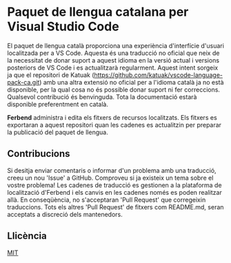 # Paquet de llengua catalana per Visual Studio Code
El paquet de llengua català proporciona una experiència d'interfície d'usuari localitzada per a VS Code. Aquesta és una traducció no oficial que neix de la necessitat de donar suport a aquest idioma en la versió actual i versions posteriors de VS Code i es actualitzarà regularment.
Aquest intent sorgeix ja que el repositori de Katuak (https://github.com/katuak/vscode-language-pack-ca.git) amb una altra extensió no oficial per a l'idioma català ja no està disponible, per la qual cosa no és possible donar suport ni fer correccions. Qualsevol contribució és benvinguda. Tota la documentació estarà disponible preferentment en català.

**Ferbend** administra i edita els fitxers de recursos localitzats. Els fitxers es exportaran a aquest repositori quan les cadenes es actualitzin per preparar la publicació del paquet de llengua.

## Contribucions
Si desitja enviar comentaris o informar d'un problema amb una traducció, creeu un nou 'Issue' a GitHub. Comproveu si ja existeix un tema sobre el vostre problema! Les cadenes de traducció es gestionen a la plataforma de localització d'Ferbend i els canvis en les cadenes només es poden realitzar allà. En conseqüència, no s'acceptaran 'Pull Request' que corregeixin traduccions. Tots els altres 'Pull Request' de fitxers com README.md, seran acceptats a discreció dels mantenedors.

## Llicència
[MIT](https://github.com/Ferbend/catala-language-pack-for-vscode/blob/main/LICENSE)
